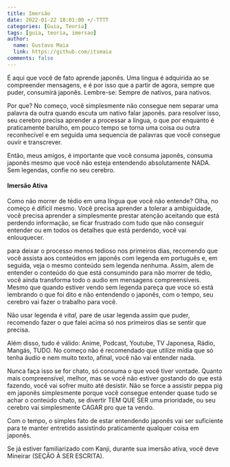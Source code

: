 ```yaml
---
title: Imersão
date: 2022-01-22 18:01:00 +/-TTTT
categories: [Guia, Teoria]
tags: [guia, teoria, imersao]
author:
  name: Gustavo Maia
  link: https://github.com/itsmaia
comments: false
---
```


É aqui que você de fato aprende japonês. Uma lingua é adquirida ao se compreender mensagens, e é por isso que a partir de agora, sempre que puder, consumirá japonês. Lembre-se: Sempre de nativos, para nativos. 

Por que? No começo, você simplesmente não consegue nem separar uma palavra da outra quando escuta um nativo falar japonês. para resolver isso, seu cerebro precisa aprender a processar a língua, o que por enquanto é praticamente barulho, em pouco tempo se torna uma coisa ou outra reconhecível e em seguida uma sequencia de palavras que você consegue ouvir e transcrever.

Então, meus amigos, é importante que você consuma japonês, consuma japonês mesmo que você não esteja entendendo absolutamente NADA. Sem legendas, confie no seu cerebro.

#### Imersão Ativa

Como não morrer de tédio em uma língua que você não entende? Olha, no começo é difícil mesmo. Você precisa aprender a tolerar a ambiguidade, você precisa aprender a simplesmente prestar atenção aceitando que está perdendo informação, se ficar frustrado com tudo que não conseguir entender ou em todos os detalhes que está perdendo, você vai enlouquecer.

para deixar o processo menos tedioso nos primeiros dias, recomendo que você assista aos conteúdos em japonês com legenda em português e, em seguida, veja o mesmo conteúdo sem legenda nenhuma. Assim, alem de entender o conteúdo do que está consumindo para não morrer de tédio, você ainda transforma todo o audio em mensagens compreensíveis. Mesmo que quando estiver vendo sem legenda pareça que voce só está lembrando o que foi dito e não entendendo o japonês, com o tempo, seu cerebro vai fazer o trabalho para você.

Não usar legenda é *vital,* pare de usar legenda assim que puder, recomendo fazer o que falei acima só nos primeiros dias se sentir que precisa.

Além disso, tudo é válido: Anime, Podcast, Youtube, TV Japonesa, Rádio, Mangás, TUDO. No começo não é recomendado que utilize mídia que só tenha áudio e nem muito texto, afinal, você não vai entender nada.

Nunca faça isso se for chato, só consuma o que você tiver vontade. Quanto mais compreensível, melhor, mas se você não estiver gostando do que está fazendo, você vai sofrer muito até desistir. Não se force a assistir peppa pig em japonês simplesmente porque você consegue entender quase tudo se achar o conteúdo chato, se divertir TEM QUE SER uma prioridade, ou seu cerebro vai simplesmente CAGAR pro que ta vendo.

Com o tempo, o simples fato de estar entendendo japonês vai ser suficiente para te manter entretido assistindo praticamente qualquer coisa em japonês.

Se já estiver familiarizado com Kanji, durante sua imersão ativa, você deve Mineirar (SEÇÃO À SER ESCRITA).
